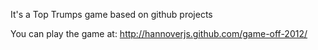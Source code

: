 It's a Top Trumps game based on github projects

You can play the game at: http://hannoverjs.github.com/game-off-2012/



